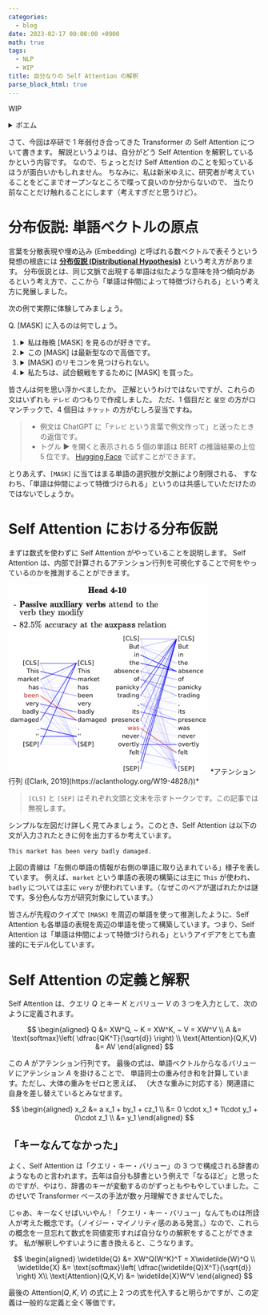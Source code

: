 ```yaml
---
categories:
  - blog
date: 2023-02-17 00:00:00 +0900
math: true
tags:
  - NLP
  - WIP
title: 自分なりの Self Attention の解釈
parse_block_html: true
---
```


WIP

<details markdown="1">
<summary>ポエム</summary>
せっかくルールが存在しない個人サイトなので、たまにはブログのような話から入ってみます。

卒論第一稿を書き終えて、久しぶりに何も無い日を 2 日くらい過ごせたので、結構メンタルが回復した気がします。
しかし自分にはやらなければならないことがどうやら 2 つあるようです。
それは呼吸器内科に行くことと歯科に行くことです。

さっき「あるようです」と語尾をぼかしたのは、単純にめんどくさいからです。
家でボーッとしていたい怠惰な気持ち vs 病院に行かないと後悔する予感を対決させると怠惰が大差で勝利するので、
いつも症状が深刻になってから病院に行きます。
でもこの性格のおかげで散財する機会が減って、貯金が増えるという面もあるので悪いことばっかりってわけでもないです。
体調は悪いですが。

<!-- prettier-ignore -->
```html
<details markdown="1" open>
  <summary>ただのメモ</summary>
  `markdown="1"` を指定すると、details 内でもコードブロックとか使えるのね。（数年前に使った記憶あるけど）\
</details>
```

なんか、自分に飽きたのでさっさと本題に入ります。

</details>

さて、今回は卒研で 1 年弱付き合ってきた Transformer の Self Attention について書きます。
解説というよりは、自分がどう Self Attention を解釈しているかという内容です。
なので、ちょっとだけ Self Attention のことを知っているほうが面白いかもしれません。
ちなみに、私は新米ゆえに、研究者が考えていることをどこまでオープンなところで喋って良いのか分からないので、
当たり前なことだけ触れることにします（考えすぎだと思うけど）。

# 分布仮説: 単語ベクトルの原点

言葉を分散表現や埋め込み (Embedding) と呼ばれる数ベクトルで表そうという発想の根底には **[分布仮説 (Distributional Hypothesis)](https://aclweb.org/aclwiki/Distributional_Hypothesis)** という考え方があります。
分布仮説とは、同じ文脈で出現する単語は似たような意味を持つ傾向があるという考え方で、ここから「単語は仲間によって特徴づけられる」という考え方に発展しました。

次の例で実際に体験してみましょう。

Q. [MASK] に入るのは何でしょう。

1. <details markdown=1><summary>私は毎晩 [MASK] を見るのが好きです。</summary>

   1. 映画: 0.166
   2. テレビ: 0.151
   3. 夢: 0.101
   4. 鏡: 0.052
   5. 空: 0.038

   </details>

1. <details markdown=1><summary>この [MASK] は最新型なので高価です。</summary>

   1. モデル: 0.176
   2. エンジン: 0.099
   3. 機種: 0.070
   4. 車: 0.053
   5. カメラ: 0.028

   </details>

1. <details markdown=1><summary>[MASK] のリモコンを見つけられない。</summary>

   1. リモコン: 0.181
   2. テレビ: 0.093
   3. ロボット: 0.034
   4. 自分: 0.026
   5. カメラ: 0.023

   </details>

1. <details markdown=1><summary>私たちは、試合観戦をするために [MASK] を買った。</summary>

   1. チケット: 0.200
   2. 馬: 0.071
   3. 車: 0.033
   4. ユニフォーム: 0.019
   5. テレビ: 0.017

   </details>

皆さんは何を思い浮かべましたか。
正解というわけではないですが、これらの文はいずれも `テレビ` のつもりで作成しました。
ただ、1 個目だと `星空` の方がロマンチックで、4 個目は `チケット` の方がむしろ妥当ですね。

> - 例文は ChatGPT に「`テレビ` という言葉で例文作って」と送ったときの返信です。
> - トグル ▶ を開くと表示される 5 個の単語は BERT の推論結果の上位 5 位です。
>   [Hugging Face](https://huggingface.co/cl-tohoku/bert-base-japanese-whole-word-masking) で試すことができます。

とりあえず、`[MASK]` に当てはまる単語の選択肢が文脈により制限される、
すなわち、「単語は仲間によって特徴づけられる」というのは共感していただけたのではないでしょうか。

# Self Attention における分布仮説

まずは数式を使わずに Self Attention がやっていることを説明します。
Self Attention は、内部で計算されるアテンション行列を可視化することで何をやっているのかを推測することができます。

<img src="/assets/img/posts/attention.png" width="400px">
*アテンション行列 ([Clark, 2019](https://aclanthology.org/W19-4828/))*

> `[CLS]` と `[SEP]` はそれぞれ文頭と文末を示すトークンです。この記事では無視します。

シンプルな左図だけ詳しく見てみましょう。このとき、Self Attention は以下の文が入力されたときに何を出力するか考えています。

```
This market has been very badly damaged.
```

上図の青線は「左側の単語の情報が右側の単語に取り込まれている」様子を表しています。
例えば、`market` という単語の表現の構築には主に `This` が使われ、`badly` については主に `very` が使われています。（なぜこのペアが選ばれたかは謎です。多分色んな方が研究対象にしています。）

皆さんが先程のクイズで `[MASK]` を周辺の単語を使って推測したように、Self Attention も各単語の表現を周辺の単語を使って構築しています。つまり、Self Attention は「単語は仲間によって特徴づけられる」というアイデアをとても直接的にモデル化しています。

# Self Attention の定義と解釈

Self Attention は、クエリ $Q$ とキー $K$ とバリュー $V$ の 3 つを入力として、次のように定義されます。

$$
\begin{aligned}
  Q &= XW^Q, ~ K = XW^K, ~ V = XW^V \\
  A &= \text{softmax}\left( \dfrac{QK^T}{\sqrt{d}} \right) \\
  \text{Attention}(Q,K,V) &= AV
\end{aligned}
$$

この $A$ がアテンション行列です。
最後の式は、単語ベクトルからなるバリュー $V$ にアテンション $A$ を掛けることで、
単語同士の重み付き和を計算しています。ただし、大体の重みをゼロと思えば、
（大きな重みに対応する）関連語に自身を差し替えているとみなせます。

$$
\begin{aligned}
  x_2 &= a x_1 + by_1 + cz_1 \\
  &= 0 \cdot x_1 + 1\cdot y_1 + 0\cdot z_1 \\
  &= y_1
\end{aligned}
$$

## 「キーなんてなかった」

よく、Self Attention は「クエリ・キー・バリュー」の 3 つで構成される辞書のようなものと言われます。去年は自分も辞書という例えで「なるほど」と思ったのですが、やはり、辞書のキーが変動するのがずっともやもやしていました。このせいで Transformer ベースの手法が数ヶ月理解できませんでした。

じゃあ、キーなくせばいいやん！「クエリ・キー・バリュー」なんてものは所詮人が考えた概念です。（ノイジー・マイノリティ感のある発言。）なので、これらの概念を一旦忘れて数式を同値変形すれば自分なりの解釈をすることができます。
私が解釈しやすいように書き換えると、こうなります。

$$
\begin{aligned}
  \widetilde{Q} &= XW^Q(W^K)^T = X\widetilde{W}^Q \\
  \widetilde{X} &= \text{softmax}\left( \dfrac{\widetilde{Q}X^T}{\sqrt{d}} \right) X\\
  \text{Attention}(Q,K,V) &= \widetilde{X}W^V
\end{aligned}
$$

最後の $\text{Attention}(Q,K,V)$ の式に上 2 つの式を代入すると明らかですが、この定義は一般的な定義と全く等価です。

<!-- attention は nested dict -->
<!-- {This: {pos: noun, color: null}} -->

<!-- 私は、研究室の輪読で機械学習の手法だけでなく背景にある言語学にも触れました。
このおかげで、モデル自体ではなくモデルが何を実現したいのかを意識して -->
